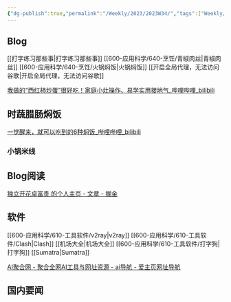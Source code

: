 ```yaml
---
{"dg-publish":true,"permalink":"/Weekly/2023/2023W34/","tags":["Weekly/2023/W34"],"noteIcon":""}
---
```


## Blog
[[打字练习那些事\|打字练习那些事]]
[[600-应用科学/640-烹饪/青椒肉丝\|青椒肉丝]]
[[600-应用科学/640-烹饪/火锅焖饭\|火锅焖饭]]
[[开启全局代理，无法访问谷歌\|开启全局代理，无法访问谷歌]]

[我做的“西红柿炒蛋”很好吃！家庭小灶操作、易学实用接地气_哔哩哔哩_bilibili](https://www.bilibili.com/video/BV1iS4y1U7u6)
## 时蔬腊肠焖饭
[一觉醒来，就可以吃到的6种焖饭_哔哩哔哩_bilibili](https://www.bilibili.com/video/BV1th411w7JF)

### 小锅米线

## Blog阅读
[独立开花卓富贵 的个人主页 - 文章 - 掘金](https://juejin.cn/user/1926000099460664/posts)


## 软件
[[600-应用科学/610-工具软件/v2ray\|v2ray]]
[[600-应用科学/610-工具软件/Clash\|Clash]]
[[机场大全\|机场大全]]
[[600-应用科学/610-工具软件/打字狗\|打字狗]]
[[Sumatra\|Sumatra]]


[AI聚合网 - 聚合全网AI工具与网址资源 - ai导航 - 爱主页网址导航](https://www.aijhw.com/#term-284)




## 国内要闻

